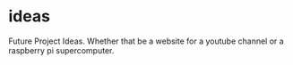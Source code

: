 # ideas
Future Project Ideas. Whether that be a website for a youtube channel or a raspberry pi supercomputer.
